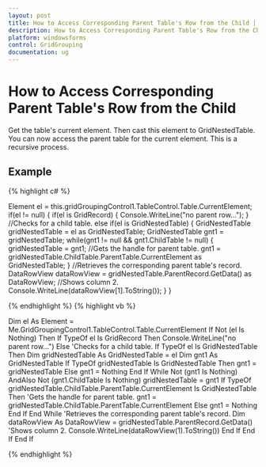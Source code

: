 ```yaml
---
layout: post
title: How to Access Corresponding Parent Table's Row from the Child | Windows Forms | Syncfusion
description: How to Access Corresponding Parent Table's Row from the Child
platform: windowsforms
control: GridGrouping
documentation: ug
---
```


# How to Access Corresponding Parent Table's Row from the Child

Get the table's current element. Then cast this element to GridNestedTable. You can now access the parent table for the current element. This is a recursive process. 

## Example

 
{% highlight c# %}

Element el = this.gridGroupingControl1.TableControl.Table.CurrentElement;
if(el != null)
{
    if(el is GridRecord)
    {
        Console.WriteLine("no parent row...");
    }
	//Checks for a child table.
    else if(el is GridNestedTable)
    {
        GridNestedTable gridNestedTable = el as GridNestedTable;
        GridNestedTable gnt1 = gridNestedTable;
        while(gnt1 != null && gnt1.ChildTable != null)
        {
             gridNestedTable = gnt1;
			//Gets the handle for parent table.
             gnt1 = gridNestedTable.ChildTable.ParentTable.CurrentElement as GridNestedTable;
        }
		//Retrieves the corresponding parent table's record.
        DataRowView dataRowView = gridNestedTable.ParentRecord.GetData() as DataRowView;
		//Shows column 2.
        Console.WriteLine(dataRowView[1].ToString()); 
    }
}

{% endhighlight  %}
{% highlight vb %}

Dim el As Element = Me.GridGroupingControl1.TableControl.Table.CurrentElement
If Not (el Is Nothing) Then
    If TypeOf el Is GridRecord Then
        Console.WriteLine("no parent row...")
    Else
	'Checks for a child table.
        If TypeOf el Is GridNestedTable Then
		Dim gridNestedTable As GridNestedTable = el
            Dim gnt1 As GridNestedTable
            If TypeOf gridNestedTable Is GridNestedTable Then
                gnt1 = gridNestedTable
            Else
                gnt1 = Nothing
            End If
            While Not (gnt1 Is Nothing) AndAlso Not (gnt1.ChildTable Is Nothing)
                gridNestedTable = gnt1
                If TypeOf gridNestedTable.ChildTable.ParentTable.CurrentElement Is GridNestedTable Then
				'Gets the handle for parent table.
                    gnt1 = gridNestedTable.ChildTable.ParentTable.CurrentElement
                Else
                    gnt1 = Nothing
                End If
            End While
			'Retrieves the corresponding parent table's record.
            Dim dataRowView As DataRowView = gridNestedTable.ParentRecord.GetData()
			'Shows column 2.
            Console.WriteLine(dataRowView(1).ToString())
        End If
    End If
End If

{% endhighlight  %}